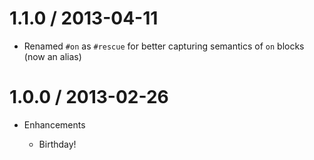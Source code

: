 # 1.1.0 / 2013-04-11

* Renamed `#on` as `#rescue` for better capturing semantics of `on` blocks (now an alias)

# 1.0.0 / 2013-02-26

* Enhancements

  * Birthday!

